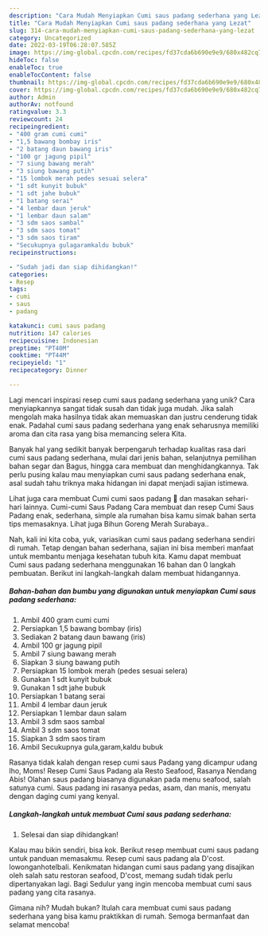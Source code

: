 ```yaml
---
description: "Cara Mudah Menyiapkan Cumi saus padang sederhana yang Lezat"
title: "Cara Mudah Menyiapkan Cumi saus padang sederhana yang Lezat"
slug: 314-cara-mudah-menyiapkan-cumi-saus-padang-sederhana-yang-lezat
category: Uncategorized
date: 2022-03-19T06:28:07.585Z
image: https://img-global.cpcdn.com/recipes/fd37cda6b690e9e9/680x482cq70/cumi-saus-padang-sederhana-foto-resep-utama.jpg
hideToc: false
enableToc: true
enableTocContent: false
thumbnail: https://img-global.cpcdn.com/recipes/fd37cda6b690e9e9/680x482cq70/cumi-saus-padang-sederhana-foto-resep-utama.jpg
cover: https://img-global.cpcdn.com/recipes/fd37cda6b690e9e9/680x482cq70/cumi-saus-padang-sederhana-foto-resep-utama.jpg
author: Admin
authorAv: notfound
ratingvalue: 3.3
reviewcount: 24
recipeingredient:
- "400 gram cumi cumi"
- "1,5 bawang bombay iris"
- "2 batang daun bawang iris"
- "100 gr jagung pipil"
- "7 siung bawang merah"
- "3 siung bawang putih"
- "15 lombok merah pedes sesuai selera"
- "1 sdt kunyit bubuk"
- "1 sdt jahe bubuk"
- "1 batang serai"
- "4 lembar daun jeruk"
- "1 lembar daun salam"
- "3 sdm saos sambal"
- "3 sdm saos tomat"
- "3 sdm saos tiram"
- "Secukupnya gulagaramkaldu bubuk"
recipeinstructions:

- "Sudah jadi dan siap dihidangkan!"
categories:
- Resep
tags:
- cumi
- saus
- padang

katakunci: cumi saus padang 
nutrition: 147 calories
recipecuisine: Indonesian
preptime: "PT40M"
cooktime: "PT44M"
recipeyield: "1"
recipecategory: Dinner

---
```





Lagi mencari inspirasi resep cumi saus padang sederhana yang unik? Cara menyiapkannya sangat tidak susah dan tidak juga mudah. Jika salah mengolah maka hasilnya tidak akan memuaskan dan justru cenderung tidak enak. Padahal cumi saus padang sederhana yang enak seharusnya memiliki aroma dan cita rasa yang bisa memancing selera Kita.





Banyak hal yang sedikit banyak berpengaruh terhadap kualitas rasa dari cumi saus padang sederhana, mulai dari jenis bahan, selanjutnya pemilihan bahan segar dan Bagus, hingga cara membuat dan menghidangkannya. Tak perlu pusing kalau mau menyiapkan cumi saus padang sederhana enak,      asal sudah tahu triknya maka hidangan ini dapat menjadi sajian istimewa.














Lihat juga cara membuat Cumi cumi saos padang 🦑 dan masakan sehari-hari lainnya. Cumi-cumi Saus Padang Cara membuat dan resep Cumi Saus Padang enak, sederhana, simple ala rumahan bisa kamu simak bahan serta tips memasaknya. Lihat juga Bihun Goreng Merah Surabaya..






Nah, kali ini kita coba, yuk, variasikan cumi saus padang sederhana sendiri di rumah. Tetap dengan bahan sederhana, sajian ini bisa memberi manfaat untuk membantu menjaga kesehatan tubuh kita. Kamu dapat membuat Cumi saus padang sederhana menggunakan 16 bahan dan 0 langkah pembuatan. Berikut ini langkah-langkah dalam membuat hidangannya.

<!--inarticleads1-->

##### Bahan-bahan dan bumbu yang digunakan untuk menyiapkan Cumi saus padang sederhana:

1. Ambil 400 gram cumi cumi
1. Persiapkan 1,5 bawang bombay (iris)
1. Sediakan 2 batang daun bawang (iris)
1. Ambil 100 gr jagung pipil
1. Ambil 7 siung bawang merah
1. Siapkan 3 siung bawang putih
1. Persiapkan 15 lombok merah (pedes sesuai selera)
1. Gunakan 1 sdt kunyit bubuk
1. Gunakan 1 sdt jahe bubuk
1. Persiapkan 1 batang serai
1. Ambil 4 lembar daun jeruk
1. Persiapkan 1 lembar daun salam
1. Ambil 3 sdm saos sambal
1. Ambil 3 sdm saos tomat
1. Siapkan 3 sdm saos tiram
1. Ambil Secukupnya gula,garam,kaldu bubuk


Rasanya tidak kalah dengan resep cumi saus Padang yang dicampur udang lho, Moms! Resep Cumi Saus Padang ala Resto Seafood, Rasanya Nendang Abis! Olahan saus padang biasanya digunakan pada menu seafood, salah satunya cumi. Saus padang ini rasanya pedas, asam, dan manis, menyatu dengan daging cumi yang kenyal. 

<!--inarticleads2-->

##### Langkah-langkah untuk membuat Cumi saus padang sederhana:


1. Selesai dan siap dihidangkan!

Kalau mau bikin sendiri, bisa kok. Berikut resep membuat cumi saus padang untuk panduan memasakmu. Resep cumi saus padang ala D&#39;cost. lowonganhotelbali. Kenikmatan hidangan cumi saus padang yang disajikan oleh salah satu restoran seafood, D&#39;cost, memang sudah tidak perlu dipertanyakan lagi. Bagi Sedulur yang ingin mencoba membuat cumi saus padang yang cita rasanya. 

Gimana nih? Mudah bukan? Itulah cara membuat cumi saus padang sederhana yang bisa kamu praktikkan di rumah. Semoga bermanfaat dan selamat mencoba!
